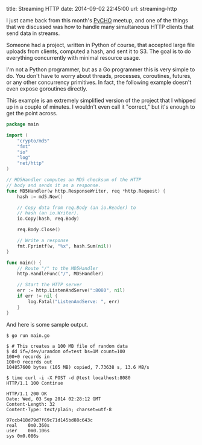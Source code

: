 title: Streaming HTTP
date: 2014-09-02 22:45:00
url: streaming-http

I just came back from this month's
[PyCHO](https://wiki.python.org/moin/CharlottesvillePythonUserGroup) meetup,
and one of the things that we discussed was how to handle many simultaneous
HTTP clients that send data in streams.

Someone had a project, written in Python of course, that accepted large file
uploads from clients, computed a hash, and sent it to S3. The goal is to
do everything concurrently with minimal resource usage.

I'm not a Python programmer, but as a Go programmer this is very simple to do.
You don't have to worry about threads, processes, coroutines, futures, or
any other concurrency primitives. In fact, the following example doesn't even
expose goroutines directly.

This example is an extremely simplified version of the project that I whipped
up in a couple of minutes. I wouldn't even call it "correct," but it's enough
to get the point across.

```go
package main

import (
	"crypto/md5"
	"fmt"
	"io"
	"log"
	"net/http"
)

// HD5Handler computes an MD5 checksum of the HTTP
// body and sends it as a response.
func MD5Handler(w http.ResponseWriter, req *http.Request) {
	hash := md5.New()

	// Copy data from req.Body (an io.Reader) to
	// hash (an io.Writer).
	io.Copy(hash, req.Body)

	req.Body.Close()

	// Write a response
	fmt.Fprintf(w, "%x", hash.Sum(nil))
}

func main() {
	// Route "/" to the MD5Handler
	http.HandleFunc("/", MD5Handler)

	// Start the HTTP server
	err := http.ListenAndServe(":8080", nil)
	if err != nil {
		log.Fatal("ListenAndServe: ", err)
	}
}
```

And here is some sample output.

```
$ go run main.go
```

```
$ # This creates a 100 MB file of random data
$ dd if=/dev/urandom of=test bs=1M count=100
100+0 records in
100+0 records out
104857600 bytes (105 MB) copied, 7.73638 s, 13.6 MB/s

$ time curl -i -X POST -d @test localhost:8080
HTTP/1.1 100 Continue

HTTP/1.1 200 OK
Date: Wed, 03 Sep 2014 02:28:12 GMT
Content-Length: 32
Content-Type: text/plain; charset=utf-8

97ccb418d79d7f69c71d145bd88c643c
real	0m0.360s
user	0m0.106s
sys	0m0.086s
```
